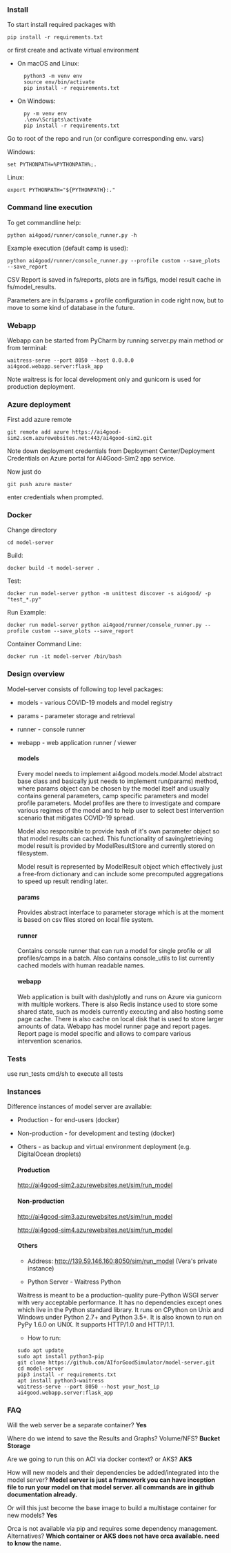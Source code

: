 ### Install 

To start install required packages with 

    pip install -r requirements.txt
    
or first create and activate virtual environment

* On macOS and Linux:

        python3 -m venv env
        source env/bin/activate
        pip install -r requirements.txt
        
* On Windows:

        py -m venv env
        .\env\Scripts\activate
        pip install -r requirements.txt


    

Go to root of the repo and run (or configure corresponding env. vars)

Windows: 
    
    set PYTHONPATH=%PYTHONPATH%;.
    
Linux:

    export PYTHONPATH="${PYTHONPATH}:."
    
### Command line execution 
    
To get commandline help:
    
    python ai4good/runner/console_runner.py -h
    
    
Example execution (default camp is used):

    python ai4good/runner/console_runner.py --profile custom --save_plots --save_report
    
CSV Report is  saved in fs/reports, plots are in fs/figs, model result cache in fs/model_results.

Parameters are in fs/params + profile configuration in code right now, but to move to some kind of database in the future.


### Webapp

Webapp can be started from PyCharm by running server.py main method or from terminal:

    waitress-serve --port 8050 --host 0.0.0.0 ai4good.webapp.server:flask_app
    
Note waitress is for local development only and gunicorn is used for production deployment. 
    
### Azure deployment

First add azure remote

    git remote add azure https://ai4good-sim2.scm.azurewebsites.net:443/ai4good-sim2.git
    
 Note down deployment credentials from Deployment Center/Deployment Credentials on Azure portal for AI4Good-Sim2 app service.
 
 Now just do 
    
    git push azure master

enter credentials when prompted.
    
### Docker

Change directory

    cd model-server

Build:

    docker build -t model-server .

Test:

    docker run model-server python -m unittest discover -s ai4good/ -p "test_*.py"

Run Example:

    docker run model-server python ai4good/runner/console_runner.py --profile custom --save_plots --save_report

Container Command Line:

    docker run -it model-server /bin/bash

### Design overview

Model-server consists of following top level packages:

* models - various COVID-19 models and model registry
* params - parameter storage and retrieval
* runner - console runner
* webapp - web application runner / viewer

    #### models
    Every model needs to implement ai4good.models.model.Model abstract base class and basically just needs
    to implement run(params) method, where params object can be chosen by the model itself and usually 
    contains general parameters, camp specific parameters and model profile parameters. Model profiles
    are there to investigate and compare various regimes of the model and to help user to select best
    intervention scenario that mitigates COVID-19 spread.

    Model also responsible to provide hash of it's own parameter object so that model results can cached. 
    This functionality of saving/retrieving model result is provided by ModelResultStore and currently 
    stored on filesystem.  

    Model result is represented by ModelResult object which effectively just a free-from dictionary and
    can include some precomputed aggregations to speed up result rending later.
  
    #### params
    Provides abstract interface to parameter storage which is at the moment is based on csv files 
    stored on local file system.  


    #### runner

    Contains console runner that can run a model for single profile or all profiles/camps in a batch.
    Also contains console_utils to list currently cached models with human readable names.


    #### webapp

    Web application is built with dash/plotly and runs on Azure via gunicorn with multiple workers. There is also Redis
    instance used to store some shared state, such as models currently executing and also hosting some page cache. There is
    also cache on local disk that is used to store larger amounts of data. Webapp has model runner page and report pages.
    Report page is model specific and allows to compare various intervention scenarios.  


### Tests
use run_tests cmd/sh to execute all tests

### Instances

Difference instances of model server are available:

* Production - for end-users (docker)
* Non-production - for development and testing (docker) 
* Others - as backup and virtual environment deployment (e.g. DigitalOcean droplets)

    #### Production
    http://ai4good-sim2.azurewebsites.net/sim/run_model

    #### Non-production
    http://ai4good-sim3.azurewebsites.net/sim/run_model

    http://ai4good-sim4.azurewebsites.net/sim/run_model

    #### Others

    * Address: http://139.59.146.160:8050/sim/run_model (Vera's private instance)

    * Python Server - Waitress Python

    Waitress is meant to be a production-quality pure-Python WSGI server with very acceptable performance. It has no dependencies except ones which live in the Python standard library. It runs on CPython on Unix and Windows under Python 2.7+ and Python 3.5+. It is also known to run on PyPy 1.6.0 on UNIX. It supports HTTP/1.0 and HTTP/1.1.

    * How to run: 

    ```
    sudo apt update
    sudo apt install python3-pip
    git clone https://github.com/AIforGoodSimulator/model-server.git
    cd model-server
    pip3 install -r requirements.txt
    apt install python3-waitress
    waitress-serve --port 8050 --host your_host_ip ai4good.webapp.server:flask_app
    ```

### FAQ
Will the web server be a separate container?
**Yes**

Where do we intend to save the Results and Graphs? Volume/NFS?
**Bucket Storage**

Are we going to run this on ACI via docker context? or AKS?
**AKS**

How will new models and their dependencies be added/integrated into the model server?
**Model server is just a framework you can have inception file to run your model on that model server. all commands are in github documentation already.**

Or will this just become the base image to build a multistage container for new models?
**Yes**

Orca is not available via pip and requires some dependency management. Alternatives?
**Which container or AKS does not have orca available. need to know the name.**
        
